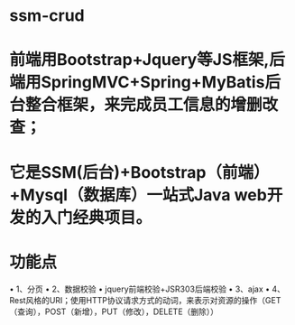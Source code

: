 # ssm-crud
# 前端用Bootstrap+Jquery等JS框架,后端用SpringMVC+Spring+MyBatis后台整合框架，来完成员工信息的增删改查；
# 它是SSM(后台)+Bootstrap（前端）+Mysql（数据库）一站式Java web开发的入门经典项目。
# 功能点
• 1、分页
• 2、数据校验
• jquery前端校验+JSR303后端校验
• 3、ajax
• 4、Rest风格的URI；使用HTTP协议请求方式的动词，来表示对资源的操作（GET（查询），POST（新增），PUT（修改），DELETE（删除））
